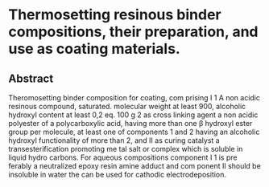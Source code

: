 # Thermosetting resinous binder compositions, their preparation, and use as coating materials.

## Abstract
Theromosetting binder composition for coating, com prising I 1 A non acidic resinous compound, saturated. molecular weight at least 900, alcoholic hydroxyl content at least 0,2 eq. 100 g 2 as cross linking agent a non acidic polyester of a polycarboxylic acid, having more than one β hydroxyl ester group per molecule, at least one of components 1 and 2 having an alcoholic hydroxyl functionality of more than 2, and II as curing catalyst a transesterification promoting me tal salt or complex which is soluble in liquid hydro carbons. For aqueous compositions component I 1 is pre ferably a neutralized epoxy resin amine adduct and com ponent II should be insoluble in water the can be used for cathodic electrodeposition.